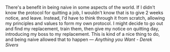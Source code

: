 
There's a benefit in being naive in some aspects of the world. If I didn't know the protocol for quitting a job, I wouldn't know that is to give 2 weeks notice, and leave. Instead, I'd have to think through it from scratch, allowing my principles and values to form my own protocol. I might decide to go out and find my replacement, train them, then give my notice on quitting day, introducing my boss to my replacement. This is kind of a nice thing to do, and being naive allowed that to happen
— *Anything you Want - Derek Sivers* 
